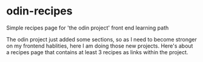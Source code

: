 # odin-recipes
Simple recipes page for 'the odin project' front end learning path

The odin project just added some sections, so as I need to become stronger on my frontend hablities, here I am doing those new projects. 
Here's about a recipes page that contains at least 3 recipes as links within the project.